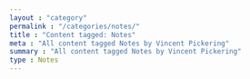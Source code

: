 ```yaml
---
layout : "category"
permalink : "/categories/notes/"
title : "Content tagged: Notes"
meta : "All content tagged Notes by Vincent Pickering"
summary : "All content tagged Notes by Vincent Pickering"
type : Notes
---
```


